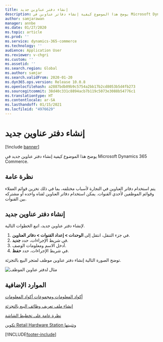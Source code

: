```yaml
---
title: إنشاء دفتر عناوين جديد
description: يوضح هذا الموضوع كيفية إنشاء دفاتر عناوين في Microsoft Dynamics 365 Commerce.
author: samjarawan
manager: annbe
ms.date: 01/27/2020
ms.topic: article
ms.prod: ''
ms.service: dynamics-365-commerce
ms.technology: ''
audience: Application User
ms.reviewer: v-chgri
ms.custom: ''
ms.assetid: ''
ms.search.region: Global
ms.author: samjar
ms.search.validFrom: 2020-01-20
ms.dyn365.ops.version: Release 10.0.8
ms.openlocfilehash: a2887bdb09b9c5754a2bb17b2cd8053b5d4fb273
ms.sourcegitcommit: 38d40c331c8894acb7b119c5073e3088b54776c1
ms.translationtype: HT
ms.contentlocale: ar-SA
ms.lasthandoff: 01/15/2021
ms.locfileid: "4976629"
---
```

# <a name="create-new-address-book"></a>إنشاء دفتر عناوين جديد


[!include [banner](includes/banner.md)]

يوضح هذا الموضوع كيفية إنشاء دفتر عناوين جديد في Microsoft Dynamics 365 Commerce.

## <a name="overview"></a>نظرة عامة

يتم استخدام دفاتر العناوين في التجارة لأسباب مختلفه، بما في ذلك تخزين قوائم العملاء وقوائم الموظفين لأحدي القنوات. يمكن استخدام دفاتر العناوين لقناه واحده أو مشتركه بين القنوات.

## <a name="create-a-new-address-book"></a>إنشاء دفتر عناوين جديد

لإنشاء دفتر عناوين جديد، اتبع الخطوات التالية.
 
1. في جزء التنقل، انتقل إلى **الوحدات \> إعداد القنوات \> دفاتر العناوين**.
1. في شريط الإجراءات، حدد **جديد**.
1. أدخل الاسم ومعلومات الوصف.
1. في شريط الإجراءات، حدد **حفظ**.

توضح الصورة التالية إنشاء دفتر عناوين موظف لمتجر البيع بالتجزئة.

![مثال لدفتر عناوين الموظف](media/address-books.png)

## <a name="additional-resources"></a>الموارد الإضافية

[أكواد المعلومات ومجموعات أكواد المعلومات](info-codes-retail.md)           

[إنشاء ملف تعريف وظائف البيع بالتجزئة](retail-functionality-profile.md)      

[نظرة عامة على تخطيط الشاشة](pos-screen-layouts.md)       

[تكوين Retail Hardware Station وتثبيتها](retail-hardware-station-configuration-installation.md)  


[!INCLUDE[footer-include](../includes/footer-banner.md)]